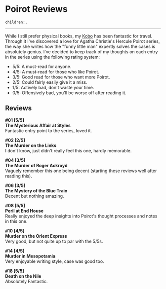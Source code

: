 # Poirot Reviews
```query
children:.
```
---

While I still prefer physical books, my [Kobo](https://au.kobobooks.com/products/kobo-clara-2e) has been fantastic for travel. Through it I've discovered a love for Agatha Christie's Hercule Poirot series, the way she writes how the "funny little man" expertly solves the cases is absolutely genius. I've decided to keep track of my thoughts on each entry in the series using the following rating system:

* 5/5: A must-read for anyone.
* 4/5: A must-read for those who like Poirot.
* 3/5: Good read for those who want more Poirot.
* 2/5: Could fairly easily give it a miss.
* 1/5: Actively bad, don't waste your time.
* 0/5: Offensively bad, you'll be worse off after reading it.

## Reviews

**\#01 [5/5] <br> The Mysterious Affair at Styles**<br>
Fantastic entry point to the series, loved it.

**\#02 [2/5] <br> The Murder on the Links**<br>
I don't know, just didn't really feel this one, hardly memorable.

**\#04 [3/5] <br> The Murder of Roger Ackroyd**<br>
Vaguely remember this one being decent (starting these reviews well after reading this).

**\#06 [3/5] <br> The Mystery of the Blue Train**<br>
Decent but nothing amazing.

**\#08 [5/5] <br> Peril at End House**<br>
Really enjoyed the deep insights into Poirot's thought processes and notes in this one.

**\#10 [4/5] <br> Murder on the Orient Express**<br>
Very good, but not quite up to par with the 5/5s.

**\#14 [4/5] <br> Murder in Mesopotamia**<br>
Very enjoyable writing style, case was good too.

**\#18 [5/5] <br> Death on the Nile**<br>
Absolutely Fantastic.

